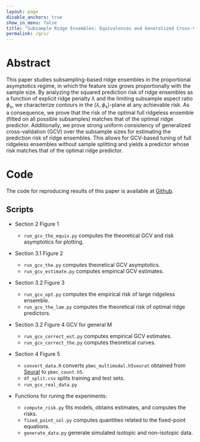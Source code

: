 ```yaml
---
layout: page
disable_anchors: true
show_in_menu: false
title: "Subsample Ridge Ensembles: Equivalences and Generalized Cross-Validation"
permalink: /gcv/
---
```



# Abstract

This paper studies subsampling-based ridge ensembles in the proportional asymptotics regime, in which the feature size grows proportionally with the sample size. By analyzing the squared prediction risk of ridge ensembles as a function of explicit ridge penalty $\lambda$ and the limiting subsample aspect ratio $\phi_s$, we characterize contours in the $(\lambda, \phi_s)$-plane at any achievable risk. As a consequence, we prove that the risk of the optimal full ridgeless ensemble (fitted on all possible subsamples) matches that of the optimal ridge predictor. Additionally, we prove strong uniform consistency of generalized cross-validation (GCV) over the subsample sizes for estimating the prediction risk of ridge ensembles. This allows for GCV-based tuning of full ridgeless ensembles without sample splitting and yields a predictor whose risk matches that of the optimal ridge predictor.




# Code
The code for reproducing results of this paper is available at [Github](https://github.com/jaydu1/overparameterized-bagging/tree/main/gcv).


## Scripts

- Section 2 Figure 1
	- `run_gcv_the_equiv.py` computes the theoretical GCV and risk asymptotics for plotting.

	
- Section 3.1 Figure 2
	- `run_gcv_the.py` computes theoretical GCV asymptotics.
	- `run_gcv_estimate.py` computes empirical GCV estimates.

	
- Section 3.2 Figure 3
	- `run_gcv_opt.py` computes the empirical risk of large ridgeless ensemble.
	- `run_gcv_the_lam.py` computes the theoretical risk of optimal ridge predictors. 
	
- Section 3.2 Figure 4 GCV for general M
	- `run_gcv_correct_est.py` computes empirical GCV estimates.
	- `run_gcv_correct_the.py` computes theoretical curves.
	
	
- Section 4 Figure 5
	- `convert_data.R` converts `pbmc_multimodal.h5seurat` obtained from [Seurat](https://satijalab.org/seurat/articles/multimodal_reference_mapping.html) to `pbmc_count.h5`.
	- `df_split.csv` splits training and test sets.
	- `run_gcv_real_data.py`

- Functions for runing the experiments: 
	- `compute_risk.py` fits models, obtains estimates, and computes the risks.
	- `fixed_point_sol.py` computes quantities related to the fixed-point equations. 
	- `generate_data.py` generate simulated isotopic and non-isotopic data.
